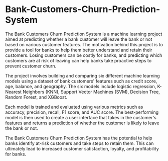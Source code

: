 # Bank-Customers-Churn-Prediction-System


The Bank Customers Churn Prediction System is a machine learning project aimed at predicting whether a bank customer will leave the bank or not based on various customer features. The motivation behind this project is to provide a tool for banks to help them better understand and retain their customers. Losing customers can be costly for banks, and predicting which customers are at risk of leaving can help banks take proactive steps to prevent customer churn.

The project involves building and comparing six different machine learning models using a dataset of bank customers' features such as credit score, age, balance, and geography. The six models include logistic regression, K-Nearest Neighbors (KNN), Support Vector Machines (SVM), Decision Tree, Random Forest, and XGBoost.

Each model is trained and evaluated using various metrics such as accuracy, precision, recall, F1 score, and AUC score. The best-performing model is then used to create a user interface that takes in the customer's features and returns a prediction of whether the customer is likely to leave the bank or not.

The Bank Customers Churn Prediction System has the potential to help banks identify at-risk customers and take steps to retain them. This can ultimately lead to increased customer satisfaction, loyalty, and profitability for banks.
